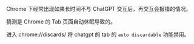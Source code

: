 Chrome 下经常出现如果长时间不与 ChatGPT 交互后，再交互会报错的情况。

猜测是 Chrome 的 Tab 页面自动休眠导致的。

进入 chrome://discards/ 将 chatgpt 的 tab 的 `auto discardable` 功能禁用。